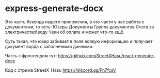 # express-generate-docx
Это часть бекенда нашего приложения, в это части у нас работа с документами, то есть:
  Юзеры
  Документы
    Группа документов
  Счета за электричество\воду
  Чеки об оплате
  и может что-то ещё.

Суть такая, что юзер забивает в поля всякую информацию и получает документ ворда с заполнеными данными.

Часть с фронтендом тут: https://github.com/StreetXHasu/react-generate-docx


Код с стрима StreetX_Hasu https://discord.gg/Fn7fcsV
